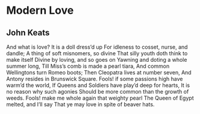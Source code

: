 # Modern Love
## John Keats
And what is love? It is a doll dress’d up
For idleness to cosset, nurse, and dandle;
A thing of soft misnomers, so divine
That silly youth doth think to make itself
Divine by loving, and so goes on
Yawning and doting a whole summer long,
Till Miss’s comb is made a pearl tiara,
And common Wellingtons turn Romeo boots;
Then Cleopatra lives at number seven,
And Antony resides in Brunswick Square.
Fools! if some passions high have warm’d the world,
If Queens and Soldiers have play’d deep for hearts,
It is no reason why such agonies
Should be more common than the growth of weeds.
Fools! make me whole again that weighty pearl
The Queen of Egypt melted, and I’ll say
That ye may love in spite of beaver hats.